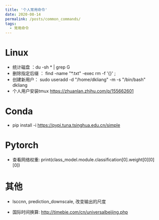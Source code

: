 ```yaml
---
title: '个人常用命令'
date: 2020-08-14
permalink: /posts/common_commands/
tags:
  - 常用命令
---
```


# Linux
* 统计磁盘 ：du -sh * | grep G
* 删除指定后缀 ： find -name "*.txt" -exec rm -f '{}' \;
* 创建新用户： sudo  useradd  -d  "/home/dkliang"  -m  -s "/bin/bash"  dkliang
* 个人用户安装tmux  https://zhuanlan.zhihu.com/p/155662601

# Conda
* pip install -i https://pypi.tuna.tsinghua.edu.cn/simple

# Pytorch
* 查看网络权重:  print(class_model.module.classification[0].weight[0][0][0])

# 其他
* lsccnn,  prediction_downscale,  改变输出的尺度

* 国际时间换算:  http://timebie.com/cn/universalbeijing.php